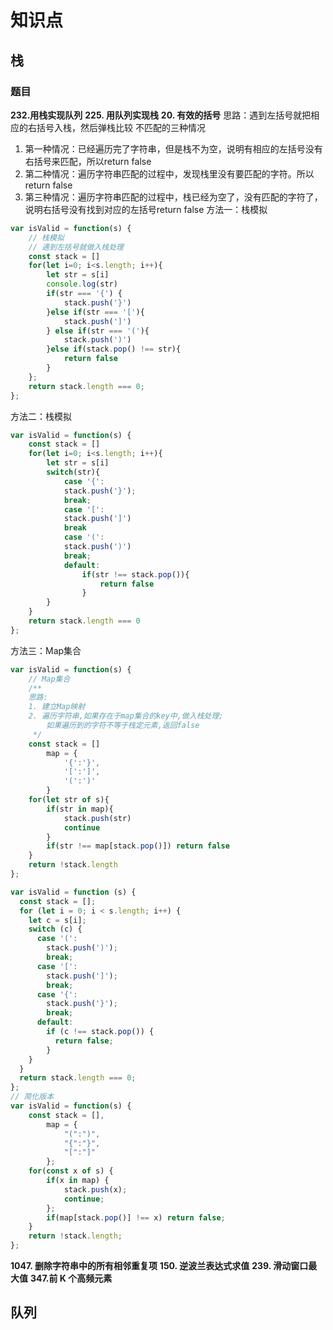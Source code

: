 # 知识点

## 栈
### 题目
**232.用栈实现队列**
**225. 用队列实现栈**
**20. 有效的括号**
思路：遇到左括号就把相应的右括号入栈，然后弹栈比较
不匹配的三种情况
1. 第一种情况：已经遍历完了字符串，但是栈不为空，说明有相应的左括号没有右括号来匹配，所以return false
2. 第二种情况：遍历字符串匹配的过程中，发现栈里没有要匹配的字符。所以return false
3. 第三种情况：遍历字符串匹配的过程中，栈已经为空了，没有匹配的字符了，说明右括号没有找到对应的左括号return false
方法一：栈模拟
```js
var isValid = function(s) {
    // 栈模拟
    // 遇到左括号就做入栈处理
    const stack = []
    for(let i=0; i<s.length; i++){
        let str = s[i]
        console.log(str)
        if(str === '{') {
            stack.push('}')
        }else if(str === '['){
            stack.push(']')
        } else if(str === '('){
            stack.push(')')
        }else if(stack.pop() !== str){
            return false
        }
    };
    return stack.length === 0;
};
```
方法二：栈模拟
```js
var isValid = function(s) {
    const stack = []
    for(let i=0; i<s.length; i++){
        let str = s[i]
        switch(str){
            case '{':
            stack.push('}');
            break;
            case '[':
            stack.push(']')
            break
            case '(':
            stack.push(')')
            break;
            default:
                if(str !== stack.pop()){
                    return false
                }
        }
    }
    return stack.length === 0
};
```
方法三：Map集合
```js
var isValid = function(s) {
    // Map集合
    /**
    思路:
    1. 建立Map映射
    2. 遍历字符串,如果存在于map集合的key中,做入栈处理;
        如果遍历到的字符不等于栈定元素,返回false
     */
    const stack = []
        map = {
            '{':'}',
            '[':']',
            '(':')'
        }
    for(let str of s){
        if(str in map){
            stack.push(str)
            continue
        }
        if(str !== map[stack.pop()]) return false
    }
    return !stack.length
};
```




```js
var isValid = function (s) {
  const stack = [];
  for (let i = 0; i < s.length; i++) {
    let c = s[i];
    switch (c) {
      case '(':
        stack.push(')');
        break;
      case '[':
        stack.push(']');
        break;
      case '{':
        stack.push('}');
        break;
      default:
        if (c !== stack.pop()) {
          return false;
        }
    }
  }
  return stack.length === 0;
};
// 简化版本
var isValid = function(s) {
    const stack = [], 
        map = {
            "(":")",
            "{":"}",
            "[":"]"
        };
    for(const x of s) {
        if(x in map) {
            stack.push(x);
            continue;
        };
        if(map[stack.pop()] !== x) return false;
    }
    return !stack.length;
};
```
**1047. 删除字符串中的所有相邻重复项**
**150. 逆波兰表达式求值**
**239. 滑动窗口最大值**
**347.前 K 个高频元素**

## 队列